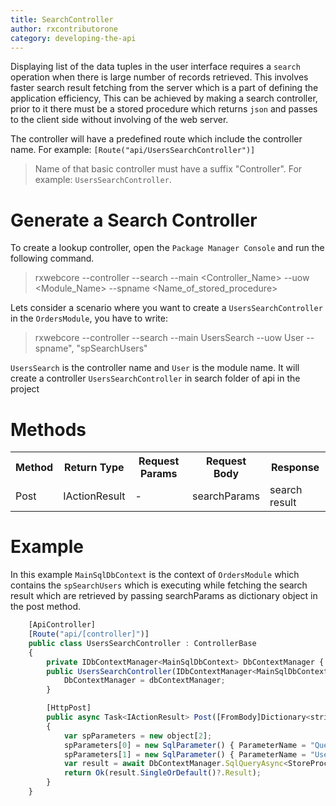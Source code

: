 ```yaml
---
title: SearchController
author: rxcontributorone
category: developing-the-api
---
```


Displaying list of the data tuples in the user interface requires a `search` operation when there is large number of records retrieved.
This involves faster search result fetching from the server which is a part of defining the application efficiency, This can be achieved by making a search controller, prior to it there must be a stored procedure which returns `json` and passes to the client side without involving of the web server.

The controller will have a predefined route which include the controller name. For example: `[Route("api/UsersSearchController")]` 

> Name of that basic controller must have a suffix "Controller". For example: `UsersSearchController`.

# Generate a Search Controller

To create a lookup controller, open the `Package Manager Console` and run the following command.

> rxwebcore --controller --search --main <Controller_Name> --uow <Module_Name> --spname <Name_of_stored_procedure>

Lets consider a scenario where you want to create a `UsersSearchController` in the `OrdersModule`, you have to write:

> rxwebcore --controller --search --main UsersSearch --uow User --spname", "spSearchUsers"

`UsersSearch` is the controller name and `User` is the module name. It will create a controller `UsersSearchController` in search folder of api in the project

# Methods

<table class="table table-bordered">
<tr><th>Method</th><th>Return Type</th><th>Request Params</th><th>Request Body</th><th>Response</th></tr>
<tr><td>Post</td><td>IActionResult</td><td> - </td><td>searchParams</td><td>search result</td></tr>
</table>

# Example
In this example  `MainSqlDbContext` is the context of `OrdersModule` which contains the `spSearchUsers`
which is executing while fetching the search result which are retrieved by passing searchParams as dictionary object in the post method.

```js
    [ApiController]
	[Route("api/[controller]")]
    public class UsersSearchController : ControllerBase
    {
        private IDbContextManager<MainSqlDbContext> DbContextManager { get; set; }
        public UsersSearchController(IDbContextManager<MainSqlDbContext> dbContextManager) {
            DbContextManager = dbContextManager;
        }

        [HttpPost]
        public async Task<IActionResult> Post([FromBody]Dictionary<string,string> searchParams)
        {
            var spParameters = new object[2];
            spParameters[0] = new SqlParameter() { ParameterName = "Query", Value = searchParams["query"] };
            spParameters[1] = new SqlParameter() { ParameterName = "UserId", Value = UserClaim.UserId };
            var result = await DbContextManager.SqlQueryAsync<StoreProcResult>("EXEC [dbo].spSearchUsers @Query, @UserId", spParameters);
            return Ok(result.SingleOrDefault()?.Result);
        }
    }
 ```   